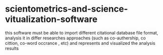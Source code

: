 # scientometrics-and-science-vitualization-software
this software must be able to import different citational database file format, analysis it in differ researches approaches (such as co-authership, co cittion, co-word occrance , etc) and represents and visualized the analysis results 
